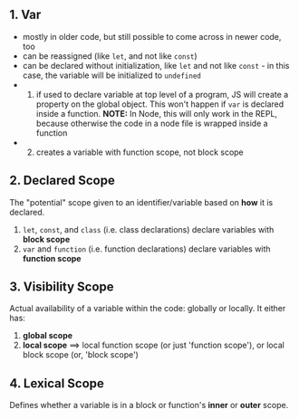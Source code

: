 ## 1. Var
- mostly in older code, but still possible to come across in newer code, too
- can be reassigned (like `let`, and not like `const`)
- can be declared without initialization, like `let` and not like `const` - in this case, the variable will be initialized to `undefined`
- 1) if used to declare variable at top level of a program, JS will create a property on the global object. This won't happen if `var` is declared inside a function. **NOTE:** In Node, this will only work in the REPL, because otherwise the code in a node file is wrapped inside a function
- 2) creates a variable with function scope, not block scope

## 2. Declared Scope
The "potential" scope given to an identifier/variable based on **how** it is declared.
1. `let`, `const`, and `class` (i.e. class declarations) declare variables with **block scope**
1. `var` and `function` (i.e. function declarations) declare variables with **function scope**

## 3. Visibility Scope
Actual availability of a variable within the code: globally or locally.
It either has:
1. **global scope**
2. **local scope** ==> local function scope (or just 'function scope'), or local block scope (or, 'block scope')

## 4. Lexical Scope
Defines whether a variable is in a block or function's **inner** or **outer** scope.